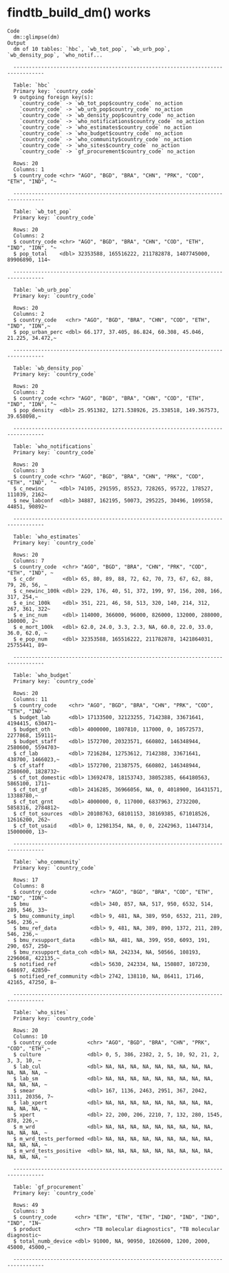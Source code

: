 # findtb_build_dm() works

    Code
      dm::glimpse(dm)
    Output
      dm of 10 tables: `hbc`, `wb_tot_pop`, `wb_urb_pop`, `wb_density_pop`, `who_notif...
      
      --------------------------------------------------------------------------------
      
      Table: `hbc`
      Primary key: `country_code`
      9 outgoing foreign key(s):
        `country_code` -> `wb_tot_pop$country_code` no_action
        `country_code` -> `wb_urb_pop$country_code` no_action
        `country_code` -> `wb_density_pop$country_code` no_action
        `country_code` -> `who_notifications$country_code` no_action
        `country_code` -> `who_estimates$country_code` no_action
        `country_code` -> `who_budget$country_code` no_action
        `country_code` -> `who_community$country_code` no_action
        `country_code` -> `who_sites$country_code` no_action
        `country_code` -> `gf_procurement$country_code` no_action
      
      Rows: 20
      Columns: 1
      $ country_code <chr> "AGO", "BGD", "BRA", "CHN", "PRK", "COD", "ETH", "IND", "~
      
      --------------------------------------------------------------------------------
      
      Table: `wb_tot_pop`
      Primary key: `country_code`
      
      Rows: 20
      Columns: 2
      $ country_code <chr> "AGO", "BGD", "BRA", "CHN", "COD", "ETH", "IND", "IDN", "~
      $ pop_total    <dbl> 32353588, 165516222, 211782878, 1407745000, 89906890, 114~
      
      --------------------------------------------------------------------------------
      
      Table: `wb_urb_pop`
      Primary key: `country_code`
      
      Rows: 20
      Columns: 2
      $ country_code   <chr> "AGO", "BGD", "BRA", "CHN", "COD", "ETH", "IND", "IDN",~
      $ pop_urban_perc <dbl> 66.177, 37.405, 86.824, 60.308, 45.046, 21.225, 34.472,~
      
      --------------------------------------------------------------------------------
      
      Table: `wb_density_pop`
      Primary key: `country_code`
      
      Rows: 20
      Columns: 2
      $ country_code <chr> "AGO", "BGD", "BRA", "CHN", "COD", "ETH", "IND", "IDN", "~
      $ pop_density  <dbl> 25.951382, 1271.538926, 25.338518, 149.367573, 39.658098,~
      
      --------------------------------------------------------------------------------
      
      Table: `who_notifications`
      Primary key: `country_code`
      
      Rows: 20
      Columns: 3
      $ country_code <chr> "AGO", "BGD", "BRA", "CHN", "PRK", "COD", "ETH", "IND", "~
      $ c_newinc     <dbl> 74105, 291595, 85523, 728265, 95722, 178527, 111039, 2162~
      $ new_labconf  <dbl> 34887, 162195, 50073, 295225, 30496, 109558, 44851, 90892~
      
      --------------------------------------------------------------------------------
      
      Table: `who_estimates`
      Primary key: `country_code`
      
      Rows: 20
      Columns: 7
      $ country_code  <chr> "AGO", "BGD", "BRA", "CHN", "PRK", "COD", "ETH", "IND", ~
      $ c_cdr         <dbl> 65, 80, 89, 88, 72, 62, 70, 73, 67, 62, 88, 79, 26, 56, ~
      $ c_newinc_100k <dbl> 229, 176, 40, 51, 372, 199, 97, 156, 208, 166, 317, 254,~
      $ e_inc_100k    <dbl> 351, 221, 46, 58, 513, 320, 140, 214, 312, 267, 361, 322~
      $ e_inc_num     <dbl> 114000, 366000, 96000, 826000, 132000, 288000, 160000, 2~
      $ e_mort_100k   <dbl> 62.0, 24.0, 3.3, 2.3, NA, 60.0, 22.0, 33.0, 36.0, 62.0, ~
      $ e_pop_num     <dbl> 32353588, 165516222, 211782878, 1421864031, 25755441, 89~
      
      --------------------------------------------------------------------------------
      
      Table: `who_budget`
      Primary key: `country_code`
      
      Rows: 20
      Columns: 11
      $ country_code    <chr> "AGO", "BGD", "BRA", "CHN", "PRK", "COD", "ETH", "IND"~
      $ budget_lab      <dbl> 17133500, 32123255, 7142388, 33671641, 4194415, 630471~
      $ budget_oth      <dbl> 4000000, 1807810, 117000, 0, 10572573, 2277868, 159111~
      $ budget_staff    <dbl> 1572700, 20323571, 660802, 146348944, 2580600, 5594703~
      $ cf_lab          <dbl> 7216284, 12753612, 7142388, 33671641, 438700, 1466023,~
      $ cf_staff        <dbl> 1572700, 21387575, 660802, 146348944, 2580600, 1828732~
      $ cf_tot_domestic <dbl> 13692478, 18153743, 38052385, 664180563, 5865100, 1711~
      $ cf_tot_gf       <dbl> 2416285, 36966056, NA, 0, 4018900, 16431571, 13388780,~
      $ cf_tot_grnt     <dbl> 4000000, 0, 117000, 6837963, 2732200, 5858316, 2784812~
      $ cf_tot_sources  <dbl> 20108763, 68101153, 38169385, 671018526, 12616200, 262~
      $ cf_tot_usaid    <dbl> 0, 12981354, NA, 0, 0, 2242963, 11447314, 15000000, 13~
      
      --------------------------------------------------------------------------------
      
      Table: `who_community`
      Primary key: `country_code`
      
      Rows: 17
      Columns: 8
      $ country_code           <chr> "AGO", "BGD", "BRA", "COD", "ETH", "IND", "IDN"~
      $ bmu                    <dbl> 340, 857, NA, 517, 950, 6532, 514, 289, 546, 33~
      $ bmu_community_impl     <dbl> 9, 481, NA, 389, 950, 6532, 211, 289, 546, 236,~
      $ bmu_ref_data           <dbl> 9, 481, NA, 389, 890, 1372, 211, 289, 546, 236,~
      $ bmu_rxsupport_data     <dbl> NA, 481, NA, 399, 950, 6093, 191, 290, 657, 250~
      $ bmu_rxsupport_data_coh <dbl> NA, 242334, NA, 50566, 108193, 2296068, 422135,~
      $ notified_ref           <dbl> 5630, 242334, NA, 150807, 107230, 648697, 42850~
      $ notified_ref_community <dbl> 2742, 138110, NA, 86411, 17146, 42165, 47250, 8~
      
      --------------------------------------------------------------------------------
      
      Table: `who_sites`
      Primary key: `country_code`
      
      Rows: 20
      Columns: 10
      $ country_code          <chr> "AGO", "BGD", "BRA", "CHN", "PRK", "COD", "ETH",~
      $ culture               <dbl> 0, 5, 386, 2382, 2, 5, 10, 92, 21, 2, 3, 3, 10, ~
      $ lab_cul               <dbl> NA, NA, NA, NA, NA, NA, NA, NA, NA, NA, NA, NA, ~
      $ lab_sm                <dbl> NA, NA, NA, NA, NA, NA, NA, NA, NA, NA, NA, NA, ~
      $ smear                 <dbl> 167, 1136, 2463, 2951, 367, 2042, 3311, 20356, 7~
      $ lab_xpert             <dbl> NA, NA, NA, NA, NA, NA, NA, NA, NA, NA, NA, NA, ~
      $ xpert                 <dbl> 22, 200, 206, 2210, 7, 132, 280, 1545, 878, 226,~
      $ m_wrd                 <dbl> NA, NA, NA, NA, NA, NA, NA, NA, NA, NA, NA, NA, ~
      $ m_wrd_tests_performed <dbl> NA, NA, NA, NA, NA, NA, NA, NA, NA, NA, NA, NA, ~
      $ m_wrd_tests_positive  <dbl> NA, NA, NA, NA, NA, NA, NA, NA, NA, NA, NA, NA, ~
      
      --------------------------------------------------------------------------------
      
      Table: `gf_procurement`
      Primary key: `country_code`
      
      Rows: 49
      Columns: 3
      $ country_code      <chr> "ETH", "ETH", "ETH", "IND", "IND", "IND", "IND", "IN~
      $ product           <chr> "TB molecular diagnostics", "TB molecular diagnostic~
      $ total_numb_device <dbl> 91000, NA, 90950, 1026600, 1200, 2000, 45000, 45000,~
      
      --------------------------------------------------------------------------------

